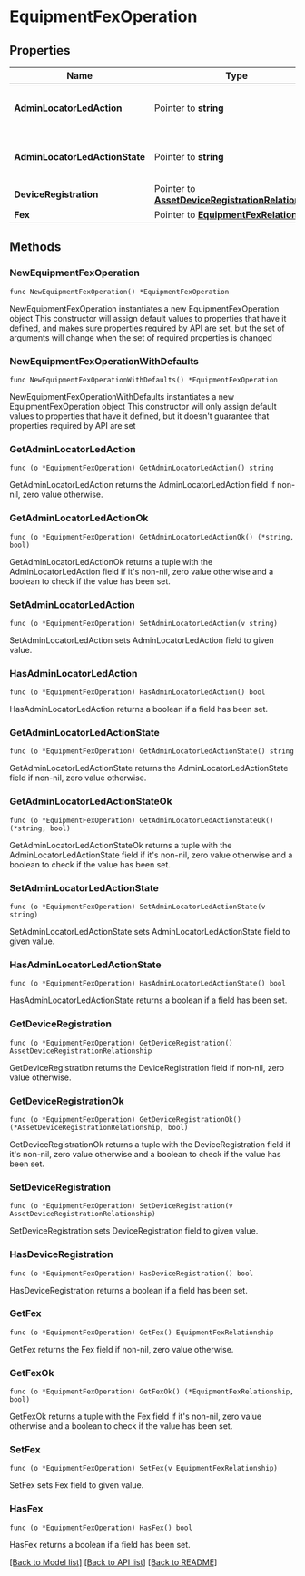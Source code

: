 # EquipmentFexOperation

## Properties

Name | Type | Description | Notes
------------ | ------------- | ------------- | -------------
**AdminLocatorLedAction** | Pointer to **string** | Action performed on the locator LED for a FEX. | [optional] [default to "None"]
**AdminLocatorLedActionState** | Pointer to **string** | Defines status of action performed on AdminLocatorLedState. | [optional] [default to "None"]
**DeviceRegistration** | Pointer to [**AssetDeviceRegistrationRelationship**](asset.DeviceRegistration.Relationship.md) |  | [optional] 
**Fex** | Pointer to [**EquipmentFexRelationship**](equipment.Fex.Relationship.md) |  | [optional] 

## Methods

### NewEquipmentFexOperation

`func NewEquipmentFexOperation() *EquipmentFexOperation`

NewEquipmentFexOperation instantiates a new EquipmentFexOperation object
This constructor will assign default values to properties that have it defined,
and makes sure properties required by API are set, but the set of arguments
will change when the set of required properties is changed

### NewEquipmentFexOperationWithDefaults

`func NewEquipmentFexOperationWithDefaults() *EquipmentFexOperation`

NewEquipmentFexOperationWithDefaults instantiates a new EquipmentFexOperation object
This constructor will only assign default values to properties that have it defined,
but it doesn't guarantee that properties required by API are set

### GetAdminLocatorLedAction

`func (o *EquipmentFexOperation) GetAdminLocatorLedAction() string`

GetAdminLocatorLedAction returns the AdminLocatorLedAction field if non-nil, zero value otherwise.

### GetAdminLocatorLedActionOk

`func (o *EquipmentFexOperation) GetAdminLocatorLedActionOk() (*string, bool)`

GetAdminLocatorLedActionOk returns a tuple with the AdminLocatorLedAction field if it's non-nil, zero value otherwise
and a boolean to check if the value has been set.

### SetAdminLocatorLedAction

`func (o *EquipmentFexOperation) SetAdminLocatorLedAction(v string)`

SetAdminLocatorLedAction sets AdminLocatorLedAction field to given value.

### HasAdminLocatorLedAction

`func (o *EquipmentFexOperation) HasAdminLocatorLedAction() bool`

HasAdminLocatorLedAction returns a boolean if a field has been set.

### GetAdminLocatorLedActionState

`func (o *EquipmentFexOperation) GetAdminLocatorLedActionState() string`

GetAdminLocatorLedActionState returns the AdminLocatorLedActionState field if non-nil, zero value otherwise.

### GetAdminLocatorLedActionStateOk

`func (o *EquipmentFexOperation) GetAdminLocatorLedActionStateOk() (*string, bool)`

GetAdminLocatorLedActionStateOk returns a tuple with the AdminLocatorLedActionState field if it's non-nil, zero value otherwise
and a boolean to check if the value has been set.

### SetAdminLocatorLedActionState

`func (o *EquipmentFexOperation) SetAdminLocatorLedActionState(v string)`

SetAdminLocatorLedActionState sets AdminLocatorLedActionState field to given value.

### HasAdminLocatorLedActionState

`func (o *EquipmentFexOperation) HasAdminLocatorLedActionState() bool`

HasAdminLocatorLedActionState returns a boolean if a field has been set.

### GetDeviceRegistration

`func (o *EquipmentFexOperation) GetDeviceRegistration() AssetDeviceRegistrationRelationship`

GetDeviceRegistration returns the DeviceRegistration field if non-nil, zero value otherwise.

### GetDeviceRegistrationOk

`func (o *EquipmentFexOperation) GetDeviceRegistrationOk() (*AssetDeviceRegistrationRelationship, bool)`

GetDeviceRegistrationOk returns a tuple with the DeviceRegistration field if it's non-nil, zero value otherwise
and a boolean to check if the value has been set.

### SetDeviceRegistration

`func (o *EquipmentFexOperation) SetDeviceRegistration(v AssetDeviceRegistrationRelationship)`

SetDeviceRegistration sets DeviceRegistration field to given value.

### HasDeviceRegistration

`func (o *EquipmentFexOperation) HasDeviceRegistration() bool`

HasDeviceRegistration returns a boolean if a field has been set.

### GetFex

`func (o *EquipmentFexOperation) GetFex() EquipmentFexRelationship`

GetFex returns the Fex field if non-nil, zero value otherwise.

### GetFexOk

`func (o *EquipmentFexOperation) GetFexOk() (*EquipmentFexRelationship, bool)`

GetFexOk returns a tuple with the Fex field if it's non-nil, zero value otherwise
and a boolean to check if the value has been set.

### SetFex

`func (o *EquipmentFexOperation) SetFex(v EquipmentFexRelationship)`

SetFex sets Fex field to given value.

### HasFex

`func (o *EquipmentFexOperation) HasFex() bool`

HasFex returns a boolean if a field has been set.


[[Back to Model list]](../README.md#documentation-for-models) [[Back to API list]](../README.md#documentation-for-api-endpoints) [[Back to README]](../README.md)


